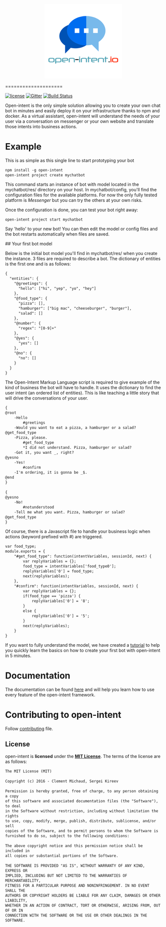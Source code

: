 <p align="center">
  <img src="/doc/img/logo.png" alt="Logo"/>
</p>

====================

[![license](https://img.shields.io/github/license/mashape/apistatus.svg?maxAge=2592000)][MIT License] [![Gitter](https://badges.gitter.im/open-intent-io/open-intent.svg)](https://gitter.im/open-intent-io/open-intent?utm_source=badge&utm_medium=badge&utm_campaign=pr-badge) [![Build Status](https://travis-ci.org/open-intent-io/open-intent.svg?branch=master)](https://travis-ci.org/open-intent-io/open-intent)

Open-intent is the only simple solution allowing you to create your own chat bot in minutes and easily deploy it on your infrastructure thanks to npm and docker.
As a virtual assistant, open-intent will understand the needs of your user via a conversation on messenger or your own
website and translate those intents into business actions.

# Example

This is as simple as this single line to start prototyping your bot

    npm install -g open-intent
    open-intent project create mychatbot

This command starts an instance of bot with model located in the mychatbot/res/ directory on your host. In
mychatbot/config, you'll find the configuration files for the available platforms. For now the only fully tested
platform is *Messenger* but you can try the others at your own risks.

Once the configuration is done, you can test your bot right away:

    open-intent project start mychatbot
     
Say 'hello' to your new bot!  You can then edit the model or config files and the bot restarts automatically when files are saved.

## Your first bot model

Below is the initial bot model you'll find in mychatbot/res/ when you create the instance. 3 files are required to
describe a bot. The dictionary of entities is the first one and is as follows:

    {
      "entities": {
        "@greetings": {
          "hello": ["hi", "yep", "yo", "hey"]
        },
        "@food_type": {
          "pizza": [],
          "hamburger": ["big mac", "cheeseburger", "burger"],
          "salad": []
        },
        "@number": {
          "regex": "[0-9]+"
        },
        "@yes": {
          "yes": []
        },
        "@no": {
          "no": []
        }
      }
    }

The Open-Intent Markup Language script is required to give example of the kind of business the bot will have to handle.
It uses the dictionary to find the user intent (an ordered list of entities). This is like teaching a little story that
will drive the conversations of your user.

    {
    @root
        -Hello
            #greetings
        -Would you want to eat a pizza, a hamburger or a salad?
    @get_food_type
        -Pizza, please.
            #get_food_type
            *I did not understand. Pizza, hamburger or salad?
        -Got it, you want _, right?
    @yesno
        -Yes!
            #confirm
        -I'm ordering, it is gonna be _$.
    @end
    }

    {
    @yesno
        -No!
            #notunderstood
        -Tell me what you want. Pizza, hamburger or salad?
    @get_food_type
    }

Of course, there is a Javascript file to handle your business logic when actions (keyword prefixed with #) are triggered.

    var food_type;
    module.exports = {
        "#get_food_type": function(intentVariables, sessionId, next) {
            var replyVariables = {};
            food_type = intentVariables['food_type0'];
            replyVariables['0'] = food_type;
            next(replyVariables);
        },
        "#confirm": function(intentVariables, sessionId, next) {
            var replyVariables = {};
            if(food_type == 'pizza') {
                replyVariables['0'] = '8';
            }
            else {
                replyVariables['0'] = '5';
            }
            next(replyVariables);
        }
    }


If you want to fully understand the model, we have created a
[tutorial](https://github.com/open-intent-io/open-intent/wiki/Time-bot-tutorial) to help you quickly
learn the basics on how to create your first bot with open-intent in 5 minutes.

# Documentation

The documentation can be found [here](https://github.com/open-intent-io/open-intent/wiki) and will help you learn how to use every feature of the open-intent framework.


# Contributing to open-intent

Follow [contributing](CONTRIBUTING.md) file.

License
---------------------

open-intent is **licensed** under the **[MIT License]**. The terms of the license are as follows:

    The MIT License (MIT)

    Copyright (c) 2016 - Clement Michaud, Sergei Kireev

    Permission is hereby granted, free of charge, to any person obtaining a copy
    of this software and associated documentation files (the "Software"), to deal
    in the Software without restriction, including without limitation the rights
    to use, copy, modify, merge, publish, distribute, sublicense, and/or sell
    copies of the Software, and to permit persons to whom the Software is
    furnished to do so, subject to the following conditions:

    The above copyright notice and this permission notice shall be included in
    all copies or substantial portions of the Software.

    THE SOFTWARE IS PROVIDED "AS IS", WITHOUT WARRANTY OF ANY KIND, EXPRESS OR
    IMPLIED, INCLUDING BUT NOT LIMITED TO THE WARRANTIES OF MERCHANTABILITY,
    FITNESS FOR A PARTICULAR PURPOSE AND NONINFRINGEMENT. IN NO EVENT SHALL THE
    AUTHORS OR COPYRIGHT HOLDERS BE LIABLE FOR ANY CLAIM, DAMAGES OR OTHER LIABILITY,
    WHETHER IN AN ACTION OF CONTRACT, TORT OR OTHERWISE, ARISING FROM, OUT OF OR IN
    CONNECTION WITH THE SOFTWARE OR THE USE OR OTHER DEALINGS IN THE SOFTWARE.


[MIT License]: https://opensource.org/licenses/MIT
[GitHub]: https://github.com/open-intent-io/open-intent
[logo]: /doc/img/logo.png
